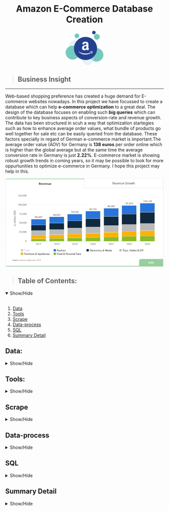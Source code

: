 <h1 align='center'>Amazon E-Commerce Database Creation</h1>

<p align="center">
  <img src="Images\amzn.png" width=120> </p>

> ## Business Insight
---
Web-based shopping preference has created a huge demand for E-commerce websites nowadays. In this project we have focussed to create a database which can help **e-commerce optimization** to a great deal. The design of the database focuses on enabling such **big queries** which can contribute to key business aspects of conversion-rate and revenue growth. The data has been structured in scuh a way that optimization startegies such as how to enhance average order values, what bundle of products go well together for sale etc can be easily queried from the database. These factors specially in regard of German e-commerce market is important.The average order value (AOV) for Germany is **138 euros** per order online which is higher than the global average but at the same time the average conversion rate in Germany is just **2.22%**. E-commerce market is showing robust growth trends in coming years, so it may be possible to look for more oppurtunities to optimize e-commerce in Germany. I hope this project may help in this.

<p align="center">
  <img src="Images\german-ecom.jpg" width=800> </p>


>## Table of Contents:
<details open>
<summary>Show/Hide</summary>
<br>

 1. [Data](#Data)
 1. [ Tools ](#Tools)
 2. [ Scrape ](#Scrape)
 3. [ Data-process ](#Data-Process)    
 4. [ SQL ](#SQL)
 5. [ Summary Detail ](#Summary_Detail)
</details>



## Data:
<details>
<a name="Data"></a>
<summary>Show/Hide</summary>
<br>
 
 * dslr.csv
 * headphones.csv
 * keyboard.csv
 * monitor.csv
 * mouse.csv
 * product_output.jsonl
 * product_summary.csv
 * search_output.jsonl
</details>


## Tools:
<details>
<a name="Tools"></a>
<summary>Show/Hide</summary>
<br>
    
* <strong>Python</strong>
* <strong>Pandas</strong>
* <strong>Numpy</strong>
* <strong>Matplotlib</strong>
* <strong>Seaborn</strong>
* <strong>Requests</strong>
* <strong>Selectorlib</strong>
* <strong>Fake_useragent</strong>
* <strong>Time</strong>
* <strong>Plotly</strong>
</details>

## Scrape
<details>
<a name="Scrape"></a>
<summary>Show/Hide</summary>
<br>

<!--  OL -->
1. Scraping the data
    * Imports
    * Urls are scraped using create_search_url.py
    * Yaml file created through CSS elements
    * Search. py deployed to fetch Product summary
    * Json file dumped to form search_output.json
    * Product urls extracted using urlib
    * Product. py deployed to fetch product details
    * Json file dumped to form product_output.json
</details>

## Data-process
<details>
<a name="Data-process"></a>
<summary>Show/Hide</summary>
<br>
 
 1. Search_output.json validated
 1. Imports
 1. Duplicates removed
 1. Nulls checked
 1. Feature extraction done
 1. Data saved as csv for upload
 </details>

## SQL
<details>
<a name="SQL"></a>
<summary>Show/Hide</summary>
<br>
 
 ## ETL Process

<p align="center">
  <img src="Images\etl.jpg" width=500> </p>

1. Extraction: Csv file fetched in VScode(editor)
1. Transformation: Following specified
    * Field Terminator  
    * Line Termination
    * Field Demilitation
    * Encloser and Ignore  
1. Loading :
    * transformed [file](#"Data\Sql-upload.txt") is placed in enviornment variable defined path 
    * my.ini file can also be changed to put desired path
    * Data Warehouse tables are designed in a **de-normalized** structure.
    (In **normalization database** the same column data cannot be repeated or in simple words there will not be any redundant data.)
    * Load Infile Sql command done to upload data.
</details>

## Summary Detail
<details>
<a name="Summary Detail"></a>
<summary>Show/Hide</summary>
